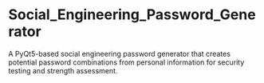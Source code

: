 # Social_Engineering_Password_Generator
A PyQt5-based social engineering password generator that creates potential password combinations from personal information for security testing and strength assessment.

